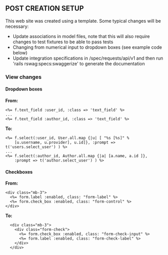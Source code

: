 
## POST CREATION SETUP

This web site was created using a template. Some typical changes will be
necessary:

- Update associations in model files, note that this will also require changes to test fixtures to be able to pass tests
- Changing from numerical input to dropdown boxes (see example code below)
- Update integration specifications in /spec/requests/api/v1 and then run 'rails rswag:specs:swaggerize' to generate the documentation

### View changes

#### Dropdown boxes

**From:**

    <%= f.text_field :user_id, :class => 'text_field' %>
    ...
    <%= f.text_field :author_id, :class => 'text_field' %>

**To:**

    <%= f.select(:user_id, User.all.map {|u| [ "%s [%s]" %
        [u.username, u.provider], u.id]}, :prompt => t('users.select_user') ) %>
    ...
    <%= f.select(:author_id, Author.all.map {|a| [a.name, a.id ]},
        :prompt => t('author.select_user') ) %>

#### Checkboxes

**From:**

    <div class="mb-3">
      <%= form.label :enabled, class: "form-label" %>
      <%= form.check_box :enabled, class: "form-control" %>
    </div>

**To:**

      <div class="mb-3">
        <div class="form-check">
          <%= form.check_box :enabled, class: "form-check-input" %>
          <%= form.label :enabled, class: "form-check-label" %>
        </div>
      </div>
